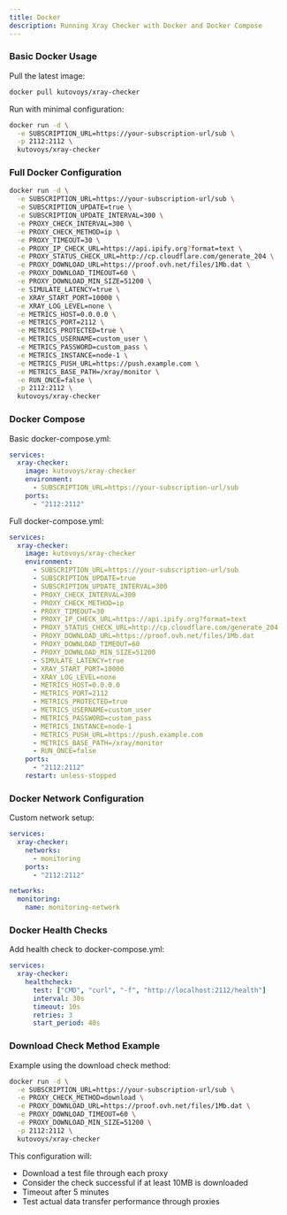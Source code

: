 ```yaml
---
title: Docker
description: Running Xray Checker with Docker and Docker Compose
---
```


### Basic Docker Usage

Pull the latest image:

```bash
docker pull kutovoys/xray-checker
```

Run with minimal configuration:

```bash
docker run -d \
  -e SUBSCRIPTION_URL=https://your-subscription-url/sub \
  -p 2112:2112 \
  kutovoys/xray-checker
```

### Full Docker Configuration

```bash
docker run -d \
  -e SUBSCRIPTION_URL=https://your-subscription-url/sub \
  -e SUBSCRIPTION_UPDATE=true \
  -e SUBSCRIPTION_UPDATE_INTERVAL=300 \
  -e PROXY_CHECK_INTERVAL=300 \
  -e PROXY_CHECK_METHOD=ip \
  -e PROXY_TIMEOUT=30 \
  -e PROXY_IP_CHECK_URL=https://api.ipify.org?format=text \
  -e PROXY_STATUS_CHECK_URL=http://cp.cloudflare.com/generate_204 \
  -e PROXY_DOWNLOAD_URL=https://proof.ovh.net/files/1Mb.dat \
  -e PROXY_DOWNLOAD_TIMEOUT=60 \
  -e PROXY_DOWNLOAD_MIN_SIZE=51200 \
  -e SIMULATE_LATENCY=true \
  -e XRAY_START_PORT=10000 \
  -e XRAY_LOG_LEVEL=none \
  -e METRICS_HOST=0.0.0.0 \
  -e METRICS_PORT=2112 \
  -e METRICS_PROTECTED=true \
  -e METRICS_USERNAME=custom_user \
  -e METRICS_PASSWORD=custom_pass \
  -e METRICS_INSTANCE=node-1 \
  -e METRICS_PUSH_URL=https://push.example.com \
  -e METRICS_BASE_PATH=/xray/monitor \
  -e RUN_ONCE=false \
  -p 2112:2112 \
  kutovoys/xray-checker
```

### Docker Compose

Basic docker-compose.yml:

```yaml
services:
  xray-checker:
    image: kutovoys/xray-checker
    environment:
      - SUBSCRIPTION_URL=https://your-subscription-url/sub
    ports:
      - "2112:2112"
```

Full docker-compose.yml:

```yaml
services:
  xray-checker:
    image: kutovoys/xray-checker
    environment:
      - SUBSCRIPTION_URL=https://your-subscription-url/sub
      - SUBSCRIPTION_UPDATE=true
      - SUBSCRIPTION_UPDATE_INTERVAL=300
      - PROXY_CHECK_INTERVAL=300
      - PROXY_CHECK_METHOD=ip
      - PROXY_TIMEOUT=30
      - PROXY_IP_CHECK_URL=https://api.ipify.org?format=text
      - PROXY_STATUS_CHECK_URL=http://cp.cloudflare.com/generate_204
      - PROXY_DOWNLOAD_URL=https://proof.ovh.net/files/1Mb.dat
      - PROXY_DOWNLOAD_TIMEOUT=60
      - PROXY_DOWNLOAD_MIN_SIZE=51200
      - SIMULATE_LATENCY=true
      - XRAY_START_PORT=10000
      - XRAY_LOG_LEVEL=none
      - METRICS_HOST=0.0.0.0
      - METRICS_PORT=2112
      - METRICS_PROTECTED=true
      - METRICS_USERNAME=custom_user
      - METRICS_PASSWORD=custom_pass
      - METRICS_INSTANCE=node-1
      - METRICS_PUSH_URL=https://push.example.com
      - METRICS_BASE_PATH=/xray/monitor
      - RUN_ONCE=false
    ports:
      - "2112:2112"
    restart: unless-stopped
```

### Docker Network Configuration

Custom network setup:

```yaml
services:
  xray-checker:
    networks:
      - monitoring
    ports:
      - "2112:2112"

networks:
  monitoring:
    name: monitoring-network
```

### Docker Health Checks

Add health check to docker-compose.yml:

```yaml
services:
  xray-checker:
    healthcheck:
      test: ["CMD", "curl", "-f", "http://localhost:2112/health"]
      interval: 30s
      timeout: 10s
      retries: 3
      start_period: 40s
```

### Download Check Method Example

Example using the download check method:

```bash
docker run -d \
  -e SUBSCRIPTION_URL=https://your-subscription-url/sub \
  -e PROXY_CHECK_METHOD=download \
  -e PROXY_DOWNLOAD_URL=https://proof.ovh.net/files/1Mb.dat \
  -e PROXY_DOWNLOAD_TIMEOUT=60 \
  -e PROXY_DOWNLOAD_MIN_SIZE=51200 \
  -p 2112:2112 \
  kutovoys/xray-checker
```

This configuration will:

- Download a test file through each proxy
- Consider the check successful if at least 10MB is downloaded
- Timeout after 5 minutes
- Test actual data transfer performance through proxies
